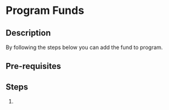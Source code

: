 # Program Funds

## Description

By following the steps below you can add the fund to program.

## Pre-requisites



## Steps

1.
